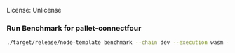 License: Unlicense

### Run Benchmark for pallet-connectfour

```bash
./target/release/node-template benchmark --chain dev --execution wasm --wasm-execution compiled --pallet pallet_connectfour --extrinsic '*' --steps 20 --repeat 10 --raw --output .
```